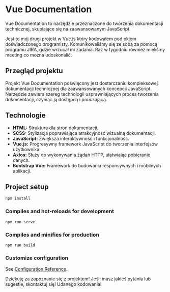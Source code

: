 # Vue Documentation

Vue Documentation to narzędzie przeznaczone do tworzenia dokumentacji technicznej, skupiające się na zaawansowanym JavaScript.

Jest to mój drugi projekt w Vue.js który kodowałem pod okiem doświadczonego programisty. Komunikowaliśmy się ze sobą za pomocą programu JIRA, gdzie wrzucał mi zadania. Raz w tygodniu również mieliśmy meeting co można udoskonalić.

## Przegląd projektu

Projekt Vue Documentation poświęcony jest dostarczaniu kompleksowej dokumentacji technicznej dla zaawansowanych koncepcji JavaScript. Narzędzie zawiera szereg technologii usprawniających proces tworzenia dokumentacji, czyniąc ją dostępną i pouczającą.

## Technologie

- **HTML:** Struktura dla stron dokumentacji.
- **SCSS:** Stylizacja poprawiająca atrakcyjność wizualną dokumentacji.
- **JavaScript:** Zwiększa interaktywność i funkcjonalność.
- **Vue.js:** Progresywny framework JavaScript do tworzenia interfejsów użytkownika.
- **Axios:** Służy do wykonywania żądań HTTP, ułatwiając pobieranie danych.
- **Bootstrap Vue:** Framework do budowania responsywnych i mobilnych aplikacji.

## Project setup
```
npm install
```

### Compiles and hot-reloads for development
```
npm run serve
```

### Compiles and minifies for production
```
npm run build
```

### Customize configuration
See [Configuration Reference](https://cli.vuejs.org/config/).

Dziękuję za zapoznanie się z projektem! Jeśli masz jakieś pytania lub sugestie, skontaktuj się! Udanego kodowania!
